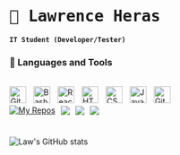 <h1 style="font-family: Monospace;font-weight: bold;">🥶 Lawrence Heras</h1>

**`IT Student (Developer/Tester)`**

### 🧰 Languages and Tools
<br>

<img align="left" alt="GitHub" width="30px" style="padding-right:10px;" src="https://cdn.jsdelivr.net/gh/devicons/devicon/icons/github/github-original.svg" />
<img align="left" alt="Bash" width="30px" style="padding-right:10px;" src="https://cdn.jsdelivr.net/gh/devicons/devicon/icons/bash/bash-original.svg" />
<img align="left" alt="React" width="30px" style="padding-right:10px;" src="https://cdn.jsdelivr.net/gh/devicons/devicon/icons/react/react-original.svg" />
<img align="left" alt="HTML" width="30px" style="padding-right:10px;" src="https://cdn.jsdelivr.net/gh/devicons/devicon/icons/html5/html5-plain.svg" />
<img align="left" alt="CSS" width="30px" style="padding-right:10px;" src="https://cdn.jsdelivr.net/gh/devicons/devicon/icons/css3/css3-plain.svg" />
<img align="left" alt="Java" width="30px" style="padding-right:10px;" src="https://cdn.jsdelivr.net/gh/devicons/devicon/icons/java/java-original.svg"/>
<img align="left" alt="Git" width="30px" style="padding-right:10px;" src="https://cdn.jsdelivr.net/gh/devicons/devicon/icons/git/git-original.svg" />

<br>
<br>

<div style="display: flex; align-items: center; gap: 10px;">
    <a href="https://github.com/ast4rt3?tab=repositories">
        <img src="https://custom-icon-badges.demolab.com/badge/-My%20Repos-blue?style=for-the-badge&logoColor=white&logo=repo" alt="My Repos"/>
    </a>
    <img src="https://custom-icon-badges.demolab.com/github/watchers/ast4rt3/TrapAdventure?logo=eye&style=social&logoColor=black"/>
    <img src="https://custom-icon-badges.demolab.com/github/forks/ast4rt3/TrapAdventure?logo=fork&style=social&logoColor=black"/>
    <img src="https://custom-icon-badges.demolab.com/github/followers/ast4rt3?logo=person-add&style=social&logoColor=black"/>

</div>

#

![Law's GitHub stats](https://github-readme-stats.vercel.app/api?username=ast4rt3&show_icons=true&theme=gruvbox)
